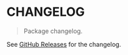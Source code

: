 # CHANGELOG

> Package changelog.

See [GitHub Releases](https://github.com/stdlib-js/constants-float64-pi/releases) for the changelog.